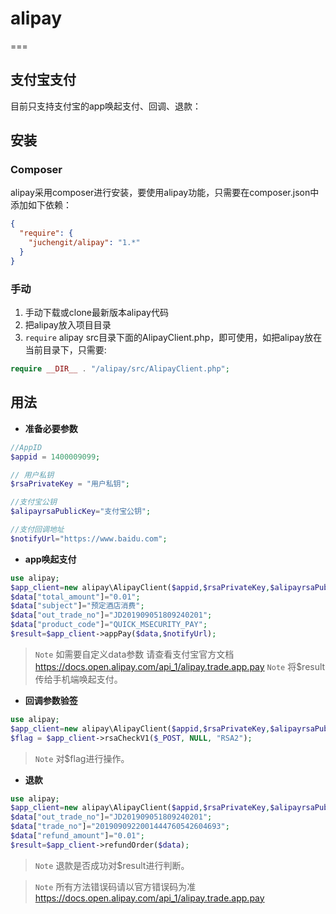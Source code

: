 # alipay
===

## 支付宝支付

目前只支持支付宝的app唤起支付、回调、退款：

## 安装

### Composer

alipay采用composer进行安装，要使用alipay功能，只需要在composer.json中添加如下依赖：

```json
{
  "require": {
    "juchengit/alipay": "1.*"
  }
}
```


### 手动

1. 手动下载或clone最新版本alipay代码
2. 把alipay放入项目目录
3. `require` alipay src目录下面的AlipayClient.php，即可使用，如把alipay放在当前目录下，只需要:

```php
require __DIR__ . "/alipay/src/AlipayClient.php";
```

## 用法

- **准备必要参数**

```php
//AppID
$appid = 1400009099; 

// 用户私钥
$rsaPrivateKey = "用户私钥";

//支付宝公钥
$alipayrsaPublicKey="支付宝公钥";

//支付回调地址
$notifyUrl="https://www.baidu.com";
```

- **app唤起支付**

```php
use alipay;
$app_client=new alipay\AlipayClient($appid,$rsaPrivateKey,$alipayrsaPublicKey);
$data["total_amount"]="0.01";
$data["subject"]="预定酒店消费";
$data["out_trade_no"]="JD201909051809240201";
$data["product_code"]="QUICK_MSECURITY_PAY";
$result=$app_client->appPay($data,$notifyUrl);
```

> `Note` 如需要自定义data参数 请查看支付宝官方文档 https://docs.open.alipay.com/api_1/alipay.trade.app.pay
> `Note` 将$result传给手机端唤起支付。

- **回调参数验签**

```php
use alipay;
$app_client=new alipay\AlipayClient($appid,$rsaPrivateKey,$alipayrsaPublicKey);
$flag = $app_client->rsaCheckV1($_POST, NULL, "RSA2");
```

> `Note` 对$flag进行操作。

- **退款**

```php
use alipay;
$app_client=new alipay\AlipayClient($appid,$rsaPrivateKey,$alipayrsaPublicKey);
$data["out_trade_no"]="JD201909051809240201";
$data["trade_no"]="2019090922001444760542604693";
$data["refund_amount"]="0.01";
$result=$app_client->refundOrder($data);
```

> `Note` 退款是否成功对$result进行判断。

> `Note` 所有方法错误码请以官方错误码为准 https://docs.open.alipay.com/api_1/alipay.trade.app.pay




